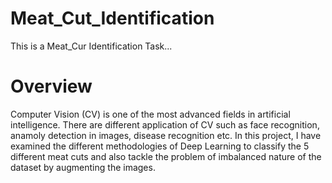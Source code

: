 # Meat_Cut_Identification
This is a Meat_Cur Identification Task...

# Overview
Computer Vision (CV) is one of the most advanced fields in artificial intelligence. There are different application of CV such as face recognition, anamoly detection in images, disease recognition etc. In this project, I have examined the different methodologies of Deep Learning to classify the 5 different meat cuts and also tackle the problem of imbalanced nature of the dataset by augmenting the images. 


